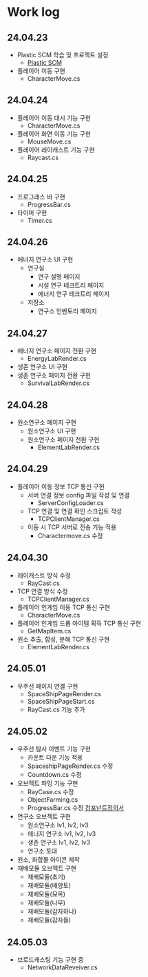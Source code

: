 # Work log

## 24.04.23

- Plastic SCM 학습 및 프로젝트 설정
  - [Plastic SCM](https://daily-polo-dee.notion.site/Plastic-SCM-8b2be6e862a14983a8b1704397e89958)
- 플레이어 이동 구현
  - CharacterMove.cs

## 24.04.24

- 플레이어 이동 대시 기능 구현
  - CharacterMove.cs
- 플레이어 화면 이동 기능 구현
  - MouseMove.cs
- 플레이어 레이캐스트 기능 구현
  - Raycast.cs

## 24.04.25

- 프로그래스 바 구현
  - ProgressBar.cs
- 타이머 구현
  - Timer.cs

## 24.04.26

- 에너지 연구소 UI 구현
  - 연구실
    - 연구 설명 페이지
    - 시설 연구 테크트리 페이지
    - 에너지 연구 테크트리 페이지
  - 저장소
    - 연구소 인벤토리 페이지

## 24.04.27

- 에너지 연구소 페이지 전환 구현
  - EnergyLabRender.cs
- 생존 연구소 UI 구현
- 생존 연구소 페이지 전환 구현
  - SurvivalLabRender.cs

## 24.04.28

- 원소연구소 페이지 구현
  - 원소연구소 UI 구현
  - 원소연구소 페이지 전환 구현
    - ElementLabRender.cs

## 24.04.29

- 플레이어 이동 정보 TCP 통신 구현
  - 서버 연결 정보 config 파일 작성 및 연결
    - ServerConfigLoader.cs
  - TCP 연결 및 연결 확인 스크립트 작성
    - TCPClientManager.cs
  - 이동 시 TCP 서버로 전송 기능 적용
    - Charactermove.cs 수정

## 24.04.30

- 레이캐스트 방식 수정
  - RayCast.cs
- TCP 연결 방식 수정
  - TCPClientManager.cs
- 플레이어 인게임 이동 TCP 통신 구현
  - CharacterMove.cs
- 플레이어 인게임 드롭 아이템 획득 TCP 통신 구현
  - GetMapItem.cs
- 원소 추출, 합성, 분해 TCP 통신 구현
  - ElementLabRender.cs

## 24.05.01

- 우주선 페이지 연결 구현
  - SpaceShipPageRender.cs
  - SpaceShipPageStart.cs
  - RayCast.cs 기능 추가

## 24.05.02

- 우주선 탐사 이벤트 기능 구현
  - 카운트 다운 기능 적용
  - SpaceshipPageRender.cs 수정
  - Countdown.cs 수정
- 오브젝트 파밍 기능 구현
  - RayCase.cs 수정
  - ObjectFarming.cs
  - ProgressBar.cs 수정
    [컴포넌트정의서](https://daily-polo-dee.notion.site/4a68a54ad2614bd3b6985c9415c5a624?v=b414b68538f6438e944f98921aa3daeb&pvs=74)
- 연구소 오브젝트 구현
  - 원소연구소 lv1, lv2, lv3
  - 에너지 연구소 lv1, lv2, lv3
  - 생존 연구소 lv1, lv2, lv3
  - 연구소 토대
- 원소, 화합물 아이콘 제작
- 재배모듈 오브젝트 구현
  - 재배모듈(초기)
  - 재배모듈(배양토)
  - 재배모듈(묘목)
  - 재배모듈(나무)
  - 재배모듈(감자하나)
  - 재배모듈(감자들)

## 24.05.03

- 브로드캐스팅 기능 구현 중
  - NetworkDataReveiver.cs
